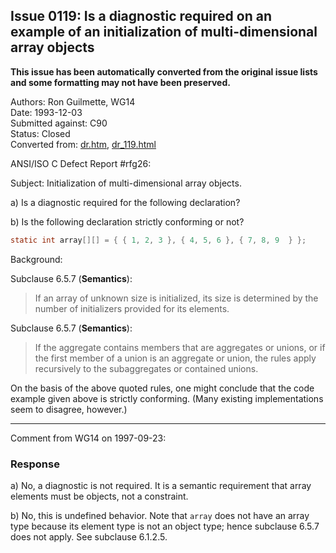 ## Issue 0119: Is a diagnostic required on an example of an initialization of multi-dimensional array objects

**This issue has been automatically converted from the original issue lists and some formatting may not have been preserved.**

Authors: Ron Guilmette, WG14  
Date: 1993-12-03  
Submitted against: C90  
Status: Closed  
Converted from: [dr.htm](https://www.open-std.org/jtc1/sc22/wg14/www/docs/dr.htm), [dr_119.html](https://www.open-std.org/jtc1/sc22/wg14/www/docs/dr_119.html)

ANSI/ISO C Defect Report #rfg26:

Subject: Initialization of multi-dimensional array objects.

a) Is a diagnostic required for the following declaration?

b) Is the following declaration strictly conforming or not?

```c
static int array[][] = { { 1, 2, 3 }, { 4, 5, 6 }, { 7, 8, 9  } };
```

Background:

Subclause 6.5.7 (**Semantics**):

> If an array of unknown size is initialized, its size is determined by the number
> of initializers provided for its elements.

Subclause 6.5.7 (**Semantics**):

> If the aggregate contains members that are aggregates or unions, or if the first
> member of a union is an aggregate or union, the rules apply recursively to the
> subaggregates or contained unions.

On the basis of the above quoted rules, one might conclude that the code example
given above is strictly conforming. (Many existing implementations seem to
disagree, however.)

---

Comment from WG14 on 1997-09-23:

### Response

a) No, a diagnostic is not required. It is a semantic requirement that array
elements must be objects, not a constraint.

b) No, this is undefined behavior. Note that `array` does not have an array type
because its element type is not an object type; hence subclause 6.5.7 does not
apply. See subclause 6.1.2.5.
